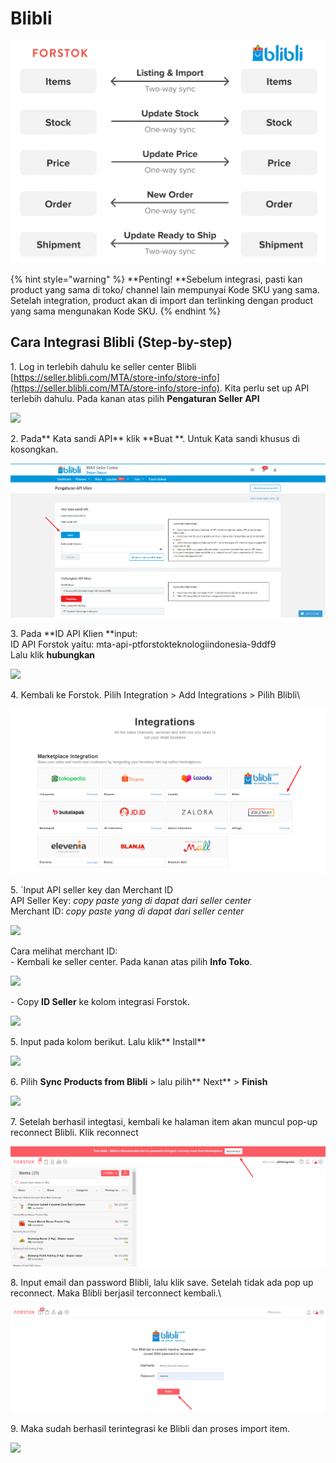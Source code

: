 # Blibli

![](../../.gitbook/assets/screen-shot-2021-05-31-at-1.11.33-pm.png)

{% hint style="warning" %}
**Penting!  **Sebelum integrasi, pasti kan product yang sama di toko/ channel lain mempunyai Kode SKU yang sama. Setelah integration, product akan di import dan terlinking dengan product yang sama mengunakan Kode SKU.
{% endhint %}

## Cara Integrasi Blibli (Step-by-step)

1\. Log in terlebih dahulu ke seller center Blibli [https://seller.blibli.com/MTA/store-info/store-info](https://seller.blibli.com/MTA/store-info/store-info). Kita perlu set up API terlebih dahulu. Pada kanan atas pilih **Pengaturan Seller API**

![](https://s3.amazonaws.com/cdn.freshdesk.com/data/helpdesk/attachments/production/48066775314/original/HUAtQ\_zL9xirsYbz-obm0lI-ncXyuq16Cw.png?1603734604)

2\. Pada** Kata sandi API** klik **Buat **. Untuk Kata sandi khusus di kosongkan.

![](<../../.gitbook/assets/image (22).png>)

3\. Pada **ID API Klien **input:\
ID API Forstok yaitu: mta-api-ptforstokteknologiindonesia-9ddf9\
Lalu klik **hubungkan**

![](https://s3.amazonaws.com/cdn.freshdesk.com/data/helpdesk/attachments/production/48066775908/original/ekL0QSdJJRrG23h59BrsStZH8AwWU0We5Q.png?1603734882)

4\. Kembali ke Forstok. Pilih Integration > Add Integrations > Pilih Blibli\


![](<../../.gitbook/assets/image (178).png>)

5\. \`Input API seller key dan Merchant ID\
API Seller Key: _copy paste yang di dapat dari seller center_\
Merchant ID: _copy paste yang di dapat dari seller center_

![](https://s3.amazonaws.com/cdn.freshdesk.com/data/helpdesk/attachments/production/48066776613/original/uyup1sGO6LUyjuG1tHVmzt-wvVLA8z1apA.png?1603735140)

Cara melihat merchant ID:\
\- Kembali ke seller center. Pada kanan atas pilih **Info Toko**.

![](https://s3.amazonaws.com/cdn.freshdesk.com/data/helpdesk/attachments/production/48066777334/original/Vi-HnjFI6WESo1A7F0vasvDogThCfh0dew.png?1603735330)

\- Copy **ID Seller** ke kolom integrasi Forstok.

![](https://s3.amazonaws.com/cdn.freshdesk.com/data/helpdesk/attachments/production/48066777786/original/NtwZ7rcS6xcvoSW5ngfXPvDrbHq2oVAQ6A.png?1603735459)

5\. Input pada kolom berikut. Lalu klik** Install**

![](https://s3.amazonaws.com/cdn.freshdesk.com/data/helpdesk/attachments/production/48066778197/original/OXjFFkbJ6lazC1S6KoLpK657\_ydi9eFFlQ.png?1603735588)

6\.  Pilih **Sync Products from Blibli**  > lalu pilih** Next** > **Finish**

![](https://s3.amazonaws.com/cdn.freshdesk.com/data/helpdesk/attachments/production/48066778620/original/lYheFU5zLpF3lsMSzrwspm2S187H0LgikA.png?1603735742)

7\. Setelah berhasil integtasi, kembali ke halaman item akan muncul pop-up reconnect Blibli. Klik reconnect

![](<../../.gitbook/assets/image (298).png>)

8\. Input email dan password Blibli, lalu klik save. Setelah tidak ada pop up reconnect. Maka Blibli berjasil terconnect kembali.\


![](<../../.gitbook/assets/image (297).png>)

9\. Maka sudah berhasil terintegrasi ke Blibli dan proses import item.

![](https://s3.amazonaws.com/cdn.freshdesk.com/data/helpdesk/attachments/production/48066779338/original/hL5QIWSfO4GRXClsmophVSXgraDiRPuAOg.png?1603736015)
